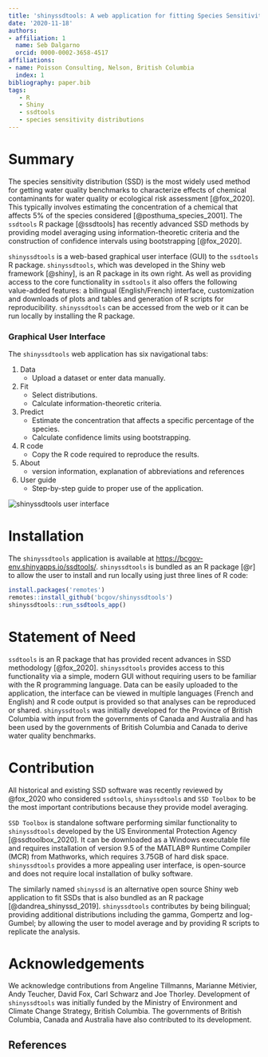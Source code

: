 ```yaml
---
title: 'shinyssdtools: A web application for fitting Species Sensitivity Distributions (SSDs)'
date: '2020-11-18'
authors:
- affiliation: 1
  name: Seb Dalgarno
  orcid: 0000-0002-3658-4517
affiliations:
- name: Poisson Consulting, Nelson, British Columbia
  index: 1
bibliography: paper.bib
tags:
   - R
   - Shiny
   - ssdtools
   - species sensitivity distributions
---
```


# Summary
The species sensitivity distribution (SSD) is the most widely used method for getting water quality benchmarks to characterize effects of chemical contaminants for water quality or ecological risk assessment [@fox_2020].
This typically involves estimating the concentration of a chemical that affects 5% of the species considered [@posthuma_species_2001].
The `ssdtools` R package [@ssdtools] has recently advanced SSD methods by providing model averaging using information-theoretic criteria and the construction of confidence intervals using bootstrapping [@fox_2020]. 

`shinyssdtools` is a web-based graphical user interface (GUI) to the `ssdtools` R package.
`shinyssdtools`, which was developed in the Shiny web framework [@shiny], is an R package in its own right.
As well as providing access to the core functionality in `ssdtools` it also offers the following value-added features: a bilingual (English/French) interface, customization and downloads of plots and tables and generation of R scripts for reproducibility. 
`shinyssdtools` can be accessed from the web or it can be run locally by installing the R package.

### Graphical User Interface

The `shinyssdtools` web application has six navigational tabs: 

1. Data
   - Upload a dataset or enter data manually.
1. Fit
   - Select distributions.
   - Calculate information-theoretic criteria.
1. Predict
   - Estimate the concentration that affects a specific percentage of the species.
   - Calculate confidence limits using bootstrapping.
1. R code
   - Copy the R code required to reproduce the results.
1. About
   - version information, explanation of abbreviations and references
1. User guide
   - Step-by-step guide to proper use of the application.

![shinyssdtools user interface](shinyssdtools_ui.png)

# Installation

The `shinyssdtools` application is available at https://bcgov-env.shinyapps.io/ssdtools/.
`shinyssdtools` is bundled as an R package [@r] to allow the user to install and run locally using just three lines of R code:

```r
install.packages('remotes')
remotes::install_github('bcgov/shinyssdtools')
shinyssdtools::run_ssdtools_app()
```

# Statement of Need
`ssdtools` is an R package that has provided recent advances in SSD methodology [@fox_2020]. 
`shinyssdtools` provides access to this functionality via a simple, modern GUI without requiring users to be familiar with the R programming language. 
Data can be easily uploaded to the application, the interface can be viewed in multiple languages (French and English) and R code output is provided so that analyses can be reproduced or shared. 
`shinyssdtools` was initially developed for the Province of British Columbia with input from the governments of Canada and Australia and has been used by the governments of British Columbia and Canada to derive water quality benchmarks.

# Contribution
 
All historical and existing SSD software was recently reviewed by @fox_2020 who considered `ssdtools`, `shinyssdtools` and `SSD Toolbox` to be the most important contributions because they provide model averaging.

`SSD Toolbox` is standalone software performing similar functionality to `shinyssdtools` developed by the US Environmental Protection Agency [@ssdtoolbox_2020]. 
It can be downloaded as a Windows executable file and requires installation of version 9.5 of the MATLAB® Runtime Compiler (MCR) from Mathworks, which requires 3.75GB of hard disk space. 
`shinyssdtools` provides a more appealing user interface, is open-source and does not require local installation of bulky software. 

The similarly named `shinyssd` is an alternative open source Shiny web application to fit SSDs that is also bundled as an R package [@dandrea_shinyssd_2019]. 
`shinyssdtools` contributes by being bilingual; providing additional distributions including the gamma, Gompertz and log-Gumbel; by allowing the user to model average and by providing R scripts to replicate the analysis.

# Acknowledgements

We acknowledge contributions from Angeline Tillmanns, Marianne Métivier, Andy Teucher, David Fox, Carl Schwarz and Joe Thorley.
Development of `shinyssdtools` was initially funded by the Ministry of Environment and Climate Change Strategy, British Columbia. The governments of British Columbia, Canada and Australia have also contributed to its development.

## References
